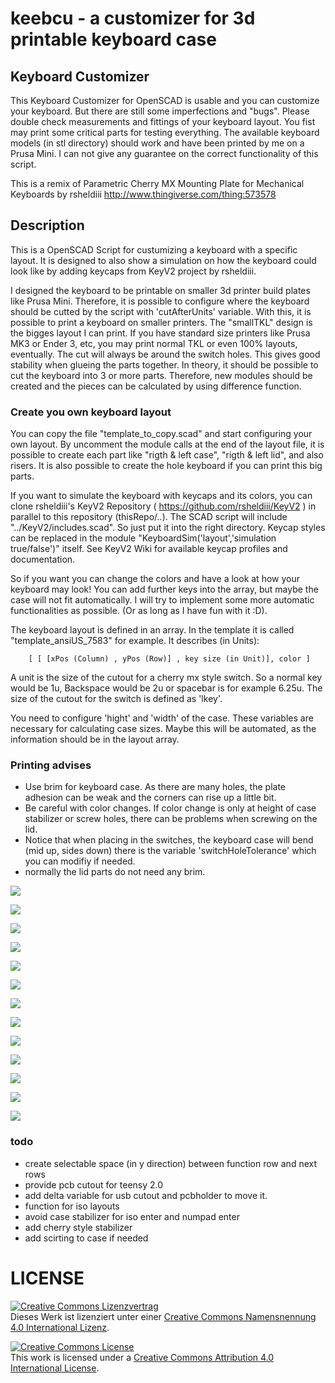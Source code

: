 # keebcu - a customizer for 3d printable keyboard case

## Keyboard Customizer

This Keyboard Customizer for OpenSCAD is usable and you can customize your keyboard. But there are still some imperfections and "bugs". Please double check measurements and fittings of your keyboard layout.
You fist may print some critical parts for testing everything.
The available keyboard models (in stl directory) should work and have been printed by me on a Prusa Mini. I can not give any guarantee on the correct functionality of this script.

This is a remix of Parametric Cherry MX Mounting Plate for Mechanical Keyboards by rsheldiii
http://www.thingiverse.com/thing:573578

## Description
This is a OpenSCAD Script for custumizing a keyboard with a specific layout. It is designed to also show a simulation on how the keyboard could look like by adding keycaps from KeyV2 project by rsheldiii.

I designed the keyboard to be printable on smaller 3d printer build plates like Prusa Mini. Therefore, it is possible to configure where the keyboard should be cutted by the script with 'cutAfterUnits' variable. With this, it is possible to print a keyboard on smaller printers. The "smallTKL" design is the bigges layout I can print. If you have standard size printers like Prusa MK3 or Ender 3, etc, you may print normal TKL or even 100% layouts, eventually.
The cut will always be around the switch holes. This gives good stability when glueing the parts together. In theory, it should be possible to cut the keyboard into 3 or more parts. Therefore, new modules should be created and the pieces can be calculated by using difference function.

### Create you own keyboard layout
You can copy the file "template_to_copy.scad" and start configuring your own layout. By uncomment the module calls at the end of the layout file, it is possible to create each part like "rigth & left case", "rigth & left lid", and also risers. It is also possible to create the hole keyboard if you can print this big parts.

If you want to simulate the keyboard with keycaps and its colors, you can clone rsheldiii's KeyV2 Repository
( https://github.com/rsheldiii/KeyV2 ) in parallel to this repository (thisRepo/..).
The SCAD script will include "../KeyV2/includes.scad". So just put it into the right directory.
Keycap styles can be replaced in the module "KeyboardSim('layout','simulation true/false')" itself. See KeyV2 Wiki for available keycap profiles and documentation.

So if you want you can change the colors and have a look at how your keyboard may look!
You can add further keys into the array, but maybe the case will not fit automatically.
I will try to implement some more automatic functionalities as possible. (Or as long as I have fun with it :D).

The keyboard layout is defined in an array. In the template it is called "template_ansiUS_7583" for example.
It describes (in Units):
```
    [ [ [xPos (Column) , yPos (Row)] , key size (in Unit)], color ]
```

A unit is the size of the cutout for a cherry mx style switch. So a normal key would be 1u,
Backspace would be 2u or spacebar is for example 6.25u. The size of the cutout for the switch is defined as 'lkey'.

You need to configure 'hight' and 'width' of the case. These variables are necessary for calculating case sizes. Maybe this will be automated, as the information should be in the layout array.

### Printing advises
- Use brim for keyboard case. As there are many holes, the plate adhesion can be weak and the corners can rise up a little bit.
- Be careful with color changes. If color change is only at height of case stabilizer or screw holes, there can be problems when screwing on the lid.
- Notice that when placing in the switches, the keyboard case will bend (mid up, sides down) there is the variable 'switchHoleTolerance' which you can modifiy if needed.
- normally the lid parts do not need any brim.


![](pics/75er001.png)

![](pics/75er002.png)

![](pics/75er003.png)

![](pics/75er004.png)

![](pics/75er005.png)

![](pics/75er006.png)

![](pics/75er007.png)

![](pics/75er008.png)

![](pics/75er009.png)

![](pics/75er010.png)

![](pics/75er011.png)

![](pics/75er012.png)

![](pics/75er013.png)



### todo
- create selectable space (in y direction) between function row and next rows
- provide pcb cutout for teensy 2.0
- add delta variable for usb cutout and pcbholder to move it.
- function for iso layouts
- avoid case stabilizer for iso enter and numpad enter
- add cherry style stabilizer
- add scirting to case if needed


# LICENSE

<dl>
<a rel="license" href="http://creativecommons.org/licenses/by/4.0/"><img alt="Creative Commons Lizenzvertrag" style="border-width:0" src="https://i.creativecommons.org/l/by/4.0/88x31.png" /></a><br />Dieses Werk ist lizenziert unter einer <a rel="license" href="http://creativecommons.org/licenses/by/4.0/">Creative Commons Namensnennung 4.0 International Lizenz</a>.
</dl>

<dl>
<a rel="license" href="http://creativecommons.org/licenses/by/4.0/"><img alt="Creative Commons License" style="border-width:0" src="https://i.creativecommons.org/l/by/4.0/88x31.png" /></a><br />This work is licensed under a <a rel="license" href="http://creativecommons.org/licenses/by/4.0/">Creative Commons Attribution 4.0 International License</a>.
</dl>
